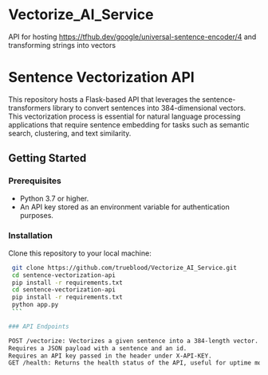 # Vectorize_AI_Service
API for hosting https://tfhub.dev/google/universal-sentence-encoder/4 and transforming strings into vectors

# Sentence Vectorization API

This repository hosts a Flask-based API that leverages the sentence-transformers library to convert sentences into 384-dimensional vectors. This vectorization process is essential for natural language processing applications that require sentence embedding for tasks such as semantic search, clustering, and text similarity.

## Getting Started

### Prerequisites

- Python 3.7 or higher.
- An API key stored as an environment variable for authentication purposes.

### Installation

Clone this repository to your local machine:
   ```bash
    git clone https://github.com/trueblood/Vectorize_AI_Service.git
    cd sentence-vectorization-api
    pip install -r requirements.txt
    cd sentence-vectorization-api
    pip install -r requirements.txt
    python app.py
    ```

### API Endpoints

POST /vectorize: Vectorizes a given sentence into a 384-length vector.
Requires a JSON payload with a sentence and an id.
Requires an API key passed in the header under X-API-KEY.
GET /health: Returns the health status of the API, useful for uptime monitoring and health checks.




